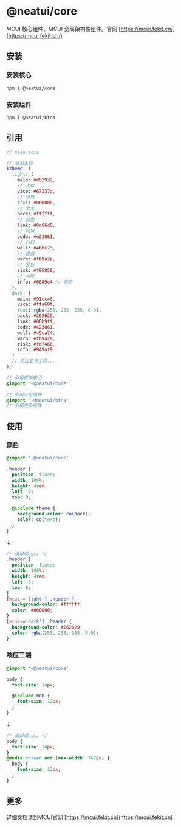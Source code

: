 # @neatui/core

MCUI 核心组件，MCUI 全局架构性组件。官网 [https://mcui.fekit.cn/](https://mcui.fekit.cn/)

## 安装

### 安装核心

```
npm i @neatui/core
```

### 安装组件

```
npm i @neatui/btns
```

## 引用

```scss
// main.scss

// 添加主题
$theme: (
  light: (
    main: #d52932,
    // 主体
    vice: #67337d,
    // 辅助
    text: #000000,
    // 文本
    back: #ffffff,
    // 底色
    link: #0d66d0,
    // 链接
    code: #e23861,
    // 代码
    well: #4bbc73,
    // 提倡
    warn: #fb9a2a,
    // 警告
    risk: #f95850,
    // 风险
    info: #0889e4 // 信息
  ),
  dark: (
    main: #91cc48,
    vice: #ffa60f,
    text: rgba(255, 255, 255, 0.9),
    back: #262629,
    link: #00b9ff,
    code: #e23861,
    well: #49ca74,
    warn: #fb9a2a,
    risk: #fd7466,
    info: #949af9
  )
  // 添加更多主题...
);

// 引用框架核心
@import '~@neatui/core';

// 引用业务组件
@import '~@neatui/btns';
// 引用更多组件...
```

## 使用

### 颜色

```scss
@import '~@neatui/core';

.header {
  position: fixed;
  width: 100%;
  height: 4rem;
  left: 0;
  top: 0;

  @include theme {
    background-color: co(back);
    color: co(text);
  }
}
```

↓

```css
/* 编译成css: */
.header {
  position: fixed;
  width: 100%;
  height: 4rem;
  left: 0;
  top: 0;
}
[mcui~='light'] .header {
  background-color: #ffffff;
  color: #000000;
}
[mcui~='dark'] .header {
  background-color: #262629;
  color: rgba(255, 255, 255, 0.9);
}
```

### 响应三端

```scss
@import '~@neatui/core';

body {
  font-size: 14px;

  @include mob {
    font-size: 12px;
  }
}
```

↓

```css
/* 编译成css: */
body {
  font-size: 14px;
}
@media screen and (max-width: 767px) {
  body {
    font-size: 12px;
  }
}
```

## 更多

详细文档请到MCUI官网 [https://mcui.fekit.cn](https://mcui.fekit.cn)
